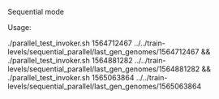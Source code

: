 Sequential mode

Usage:

./parallel_test_invoker.sh 1564712467 ../../train-levels/sequential_parallel/last_gen_genomes/1564712467 && ./parallel_test_invoker.sh 1564881282 ../../train-levels/sequential_parallel/last_gen_genomes/1564881282 && ./parallel_test_invoker.sh 1565063864 ../../train-levels/sequential_parallel/last_gen_genomes/1565063864